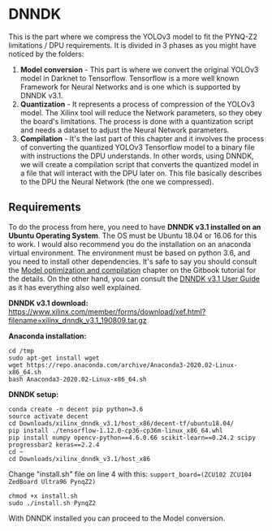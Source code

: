 # DNNDK
This is the part where we compress the YOLOv3 model to fit the PYNQ-Z2 limitations / DPU requirements. It is divided in 3 phases as you might have noticed by the folders:

 1. **Model conversion** - This part is where we convert the original YOLOv3 model in Darknet to Tensorflow. Tensorflow is a more well known Framework for Neural Networks and is one which is supported by DNNDK v3.1.
 2. **Quantization** - It represents a process of compression of the YOLOv3 model. The Xilinx tool will reduce the Network parameters, so they obey the board's limitations. The process is done with a quantization script and needs a dataset to adjust the Neural Network parameters.
 3. **Compilation** - It's the last part of this chapter and it involves the process of converting the quantized YOLOv3 Tensorflow model to a binary file with instructions the DPU understands. In other words, using DNNDK, we will create a compilation script that converts the quantized model in a file that will interact with the DPU later on. This file basically describes to the DPU the Neural Network (the one we compressed).

## Requirements
To do the process from here, you need to have **DNNDK v3.1 installed on an Ubuntu Operating System**. The OS must be Ubuntu 18.04 or 16.06 for this to work. I would also recommend you do the installation on an anaconda virtual environment. The environment must be based on python 3.6, and you need to install other dependencies. 
It's safe to say you should consult the [Model optimization and compilation](https://andre-araujo.gitbook.io/yolo-on-pynq-z2/model-optimization-and-compilation) chapter on the Gitbook tutorial for the details. On the other hand, you can consult the [DNNDK v3.1 User Guide](https://docs.xilinx.com/v/u/1.6-English/ug1327-dnndk-user-guide) as it has everything also well explained.

**DNNDK v3.1 download:** https://www.xilinx.com/member/forms/download/xef.html?filename=xilinx_dnndk_v3.1_190809.tar.gz

**Anaconda installation:**

    cd /tmp
    sudo apt-get install wget
    wget https://repo.anaconda.com/archive/Anaconda3-2020.02-Linux-x86_64.sh
    bash Anaconda3-2020.02-Linux-x86_64.sh

**DNNDK setup:**

    conda create -n decent pip python=3.6
    source activate decent
    cd Downloads/xilinx_dnndk_v3.1/host_x86/decent-tf/ubuntu18.04/
    pip install ./tensorflow-1.12.0-cp36-cp36m-linux_x86_64.whl
    pip install numpy opencv-python==4.6.0.66 scikit-learn==0.24.2 scipy progressbar2 keras==2.2.4
    cd ~
    cd Downloads/xilinx_dnndk_v3.1/host_x86
Change "install.sh" file on line 4 with this: `support_board=(ZCU102 ZCU104 ZedBoard Ultra96 PynqZ2)`

    chmod +x install.sh
    sudo ./install.sh PynqZ2
With DNNDK installed you can proceed to the Model conversion.

